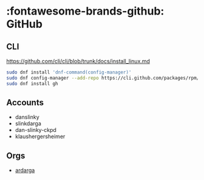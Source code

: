 # :fontawesome-brands-github: GitHub

## CLI

https://github.com/cli/cli/blob/trunk/docs/install_linux.md

```sh
sudo dnf install 'dnf-command(config-manager)'
sudo dnf config-manager --add-repo https://cli.github.com/packages/rpm/gh-cli.repo
sudo dnf install gh
```

## Accounts

- danslinky
- slinkdarga
- dan-slinky-ckpd
- klaushergersheimer

## Orgs

- [ardarga](https://github.com/ardargaAI)